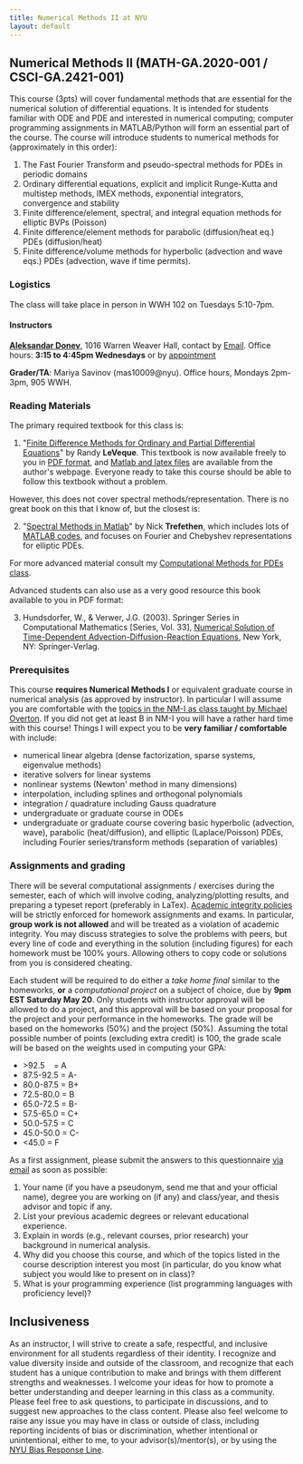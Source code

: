 ```yaml
---
title: Numerical Methods II at NYU
layout: default
---
```

## Numerical Methods II (MATH-GA.2020-001 / CSCI-GA.2421-001)

This course (3pts) will cover fundamental methods that are essential for the numerical solution of differential equations. It is intended for students familiar with ODE and PDE and interested in numerical computing; computer programming assignments in MATLAB/Python will form an essential part of the course. The course will introduce students to numerical methods for (approximately in this order): 

1. The Fast Fourier Transform and pseudo-spectral methods for PDEs in periodic domains
2. Ordinary differential equations, explicit and implicit Runge-Kutta and multistep methods, IMEX methods, exponential integrators, convergence and stability
3. Finite difference/element, spectral, and integral equation methods for elliptic BVPs (Poisson)
4. Finite difference/element methods for parabolic (diffusion/heat eq.) PDEs (diffusion/heat)
5. Finite difference/volume methods for hyperbolic (advection and wave eqs.) PDEs (advection, wave if time permits).

### Logistics

The class will take place in person in WWH 102 on Tuesdays 5:10-7pm.

#### Instructors

**[Aleksandar Donev](http://cims.nyu.edu/%7Edonev)**, 1016 Warren Weaver Hall, contact by [Email](mailto:donev@courant.nyu.edu). 
Office hours: **3:15 to 4:45pm Wednesdays** or by [appointment](mailto:donev@cims.nyu.edu) 
 
**Grader/TA**: Mariya Savinov (mas10009@nyu).
Office hours, Mondays 2pm-3pm, 905 WWH.

### Reading Materials

The primary required textbook for this class is: 

1. "[Finite Difference Methods for Ordinary and Partial Differential Equations](https://epubs.siam.org/doi/book/10.1137/1.9780898717839)" by Randy **LeVeque**. This textbook is now available freely to you in [PDF format](https://epubs.siam.org/doi/book/10.1137/1.9780898717839), and [Matlab and latex files](https://staff.washington.edu/rjl/fdmbook/) are available from the author's webpage. Everyone ready to take this course should be able to follow this textbook without a problem. 

However, this does not cover spectral methods/representation. There is no great book on this that I know of, but the closest is:

2. "[Spectral Methods in Matlab](https://epubs.siam.org/doi/book/10.1137/1.9780898719598)" by Nick **Trefethen**, which includes lots of [MATLAB codes](https://people.maths.ox.ac.uk/trefethen/spectral.html), and focuses on Fourier and Chebyshev representations for elliptic PDEs.

For more advanced material consult my [Computational Methods for PDEs class](https://adonev.github.io/CompPDEs).

Advanced students can also use as a very good resource this book available to you in PDF format:

3. Hundsdorfer, W., & Verwer, J.G. (2003). Springer Series in Computational Mathematics \[Series, Vol. 33\], [Numerical Solution of Time-Dependent Advection-Diffusion-Reaction Equations](http://link.springer.com/book/10.1007/978-3-662-09017-6), New York, NY: Springer-Verlag.

### Prerequisites

This course **requires Numerical Methods I** or equivalent graduate course in numerical analysis (as approved by instructor). In particular I will assume you are comfortable with the [topics in the NM-I as class taught by Michael Overton](NM-I-Syllabus-Overton.pdf). If you did not get at least B in NM-I you will have a rather hard time with this course! Things I will expect you to be **very familiar / comfortable** with include: 
- numerical linear algebra (dense factorization, sparse systems, eigenvalue methods)
- iterative solvers for linear systems
- nonlinear systems (Newton' method in many dimensions)
- interpolation, including splines and orthogonal polynomials
- integration / quadrature including Gauss quadrature
- undergraduate or graduate course in ODEs
- undergraduate or graduate course covering basic hyperbolic (advection, wave), parabolic (heat/diffusion), and elliptic (Laplace/Poisson) PDEs, including Fourier series/transform methods (separation of variables)

### Assignments and grading

There will be several computational assignments / exercises during the semester, each of which will involve coding, analyzing/plotting results, and preparing a typeset report (preferably in LaTex). [Academic integrity policies](http://www.nyu.edu/about/policies-guidelines-compliance/policies-and-guidelines/academic-integrity-for-students-at-nyu.html) will be strictly enforced for homework assignments and exams. In particular, **group work is not allowed** and will be treated as a violation of academic integrity. You may discuss strategies to solve the problems with peers, but every line of code and everything in the solution (including figures) for each homework must be 100% yours. Allowing others to copy code or solutions from you is considered cheating. 
 
Each student will be required to do either a _take home final_ similar to the homeworks, **or** a _computational project_ on a subject of choice, due by **9pm EST Saturday May 20**. Only students with instructor approval will be allowed to do a project, and this approval will be based on your proposal for the project and your performance in the homeworks. The grade will be based on the homeworks (50%) and the project (50%). Assuming the total possible number of points (excluding extra credit) is 100, the grade scale will be based on the weights used in computing your GPA: 

- \>92.5    = A
- 87.5-92.5 = A-
- 80.0-87.5 = B+
- 72.5-80.0 = B
- 65.0-72.5 = B-
- 57.5-65.0 = C+
- 50.0-57.5 = C
- 45.0-50.0 = C- 
- \<45.0    = F

As a first assignment, please submit the answers to this questionnaire [via email](mailto:donev@courant.nyu.edu) as soon as possible: 

1. Your name (if you have a pseudonym, send me that and your official name), degree you are working on (if any) and class/year, and thesis advisor and topic if any.
2. List your previous academic degrees or relevant educational experience.
3. Explain in words (e.g., relevant courses, prior research) your background in numerical analysis. 
4. Why did you choose this course, and which of the topics listed in the course description interest you most (in particular, do you know what subject you would like to present on in class)?
5. What is your programming experience (list programming languages with proficiency level)?


## Inclusiveness

As an instructor, I will strive to create a safe, respectful, and inclusive environment for all students regardless of their identity. I recognize and value diversity inside and outside of the classroom, and recognize that each student has a unique contribution to make and brings with them different strengths and weaknesses. I welcome your ideas for how to promote a better understanding and deeper learning in this class as a community. Please feel free to ask questions, to participate in discussions, and to suggest new approaches to the class content. Please also feel welcome to raise any issue you may have in class or outside of class, including reporting incidents of bias or discrimination, whether intentional or unintentional, either to me, to your advisor(s)/mentor(s), or by using the [NYU Bias Response Line](https://www.nyu.edu/about/policies-guidelines-compliance/equal-opportunity/bias-response.html).


